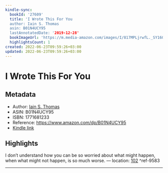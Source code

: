 ```yaml
---
kindle-sync:
  bookId: '27609'
  title: 'I Wrote This For You
  author: Iain S. Thomas
  asin: B01N4UCY95
  lastAnnotatedDate: '2019-12-28'
  bookImageUrl: 'https://m.media-amazon.com/images/I/817MPLjrwfL._SY160.jpg'
  highlightsCount: 1
created: 2022-06-23T09:59:26+03:00
updated: 2022-06-23T09:59:26+03:00
---
```

# I Wrote This For You
## Metadata
* Author: [Iain S. Thomas](https://www.amazon.com/Iain-S-Thomas/e/B011UDAYOC/ref=dp_byline_cont_ebooks_1)
* ASIN: B01N4UCY95
* ISBN: 1771681233
* Reference: https://www.amazon.com/dp/B01N4UCY95
* [Kindle link](kindle://book?action=open&asin=B01N4UCY95)

## Highlights
I don’t understand how you can be so worried about what might happen, when what might not happen, is so much worse. — location: [102](kindle://book?action=open&asin=B01N4UCY95&location=102) ^ref-9583

---
